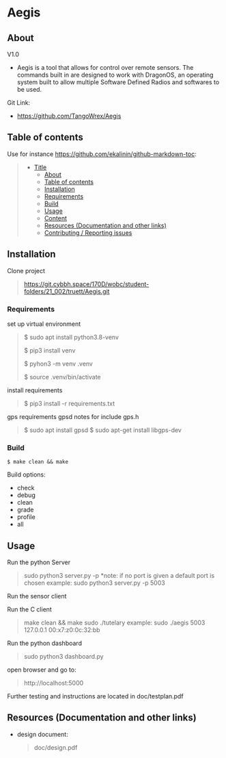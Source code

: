 # Aegis

## About
V1.0
* Aegis is a tool that allows for control over remote sensors. The commands built in are designed to work with DragonOS, an operating system built to allow multiple Software Defined Radios and softwares to be used. 


Git Link:

* <https://github.com/TangoWrex/Aegis>

## Table of contents

Use for instance <https://github.com/ekalinin/github-markdown-toc>:

> * [Title](#Aegist)
>   * [About](#About)
>   * [Table of contents](#table-of-contents)
>   * [Installation](#installation)
>   * [Requirements](#requirements)
>   * [Build](#build)
>   * [Usage](#usage)
>   * [Content](#content)
>   * [Resources (Documentation and other links)](#resources-documentation-and-other-links)
>   * [Contributing / Reporting issues](#contributing--reporting-issues)

## Installation

Clone project
> https://git.cybbh.space/170D/wobc/student-folders/21_002/truett/Aegis.git

### Requirements


set up virtual environment
> $ sudo apt install python3.8-venv
> 
> $ pip3 install venv
> 
> $ pyhon3 -m venv .venv
> 
> $ source .venv/bin/activate

install requirements
> $ pip3 install  -r requirements.txt


gps requirements
gpsd notes
for include gps.h
>    $ sudo apt install gpsd
>    $ sudo apt-get install libgps-dev 

### Build

    $ make clean && make

Build options:

* check 
* debug 
* clean 
* grade 
* profile 
* all
## Usage

Run the python Server
> sudo python3 server.py -p <port>
> *note: if no port is given a default port is chosen 
> example: sudo python3 server.py -p 5003


Run the sensor client

Run the C client
> make clean && make
> sudo ./tutelary <port> <ip> <mac-or-name>
> example: sudo ./aegis  5003  127.0.0.1  00:x7:z0:0c:32:bb

Run the python dashboard
> sudo python3 dashboard.py

open browser and go to:
> http://localhost:5000



Further testing and instructions are located in doc/testplan.pdf







## Resources (Documentation and other links)

* design document:
    >doc/design.pdf

